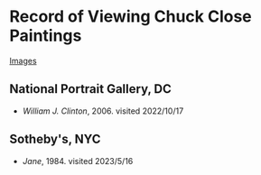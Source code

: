 # Record of Viewing Chuck Close Paintings

[Images](https://photos.app.goo.gl/5jxnt9ztrySSwa6R7)

## National Portrait Gallery, DC
* *William J. Clinton*, 2006. visited 2022/10/17


## Sotheby's, NYC
* *Jane*, 1984. visited 2023/5/16
